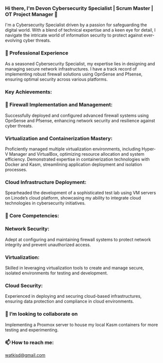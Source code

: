 ### Hi there, I'm Devon Cybersecurity Specialist | Scrum Master | OT Project Manager 👋

I'm a Cybersecurity Specialist driven by a passion for safeguarding the digital world. With a blend of technical expertise and a keen eye for detail, I navigate the intricate world of information security to protect against ever-evolving cyber threats.

###  🔭 Professional Experience
As a seasoned Cybersecurity Specialist, my expertise lies in designing and managing secure network infrastructures. I have a track record of implementing robust firewall solutions using OpnSense and Pfsense, ensuring optimal security across various platforms.

### Key Achievements:

### 🌱 Firewall Implementation and Management:
Successfully deployed and configured advanced firewall systems using OpnSense and Pfsense, enhancing network security and resilience against cyber threats.

### Virtualization and Containerization Mastery:
Proficiently managed multiple virtualization environments, including Hyper-V Manager and VirtualBox, optimizing resource allocation and system efficiency.
Demonstrated expertise in containerization technologies with Docker and Kasm, streamlining application deployment and isolation processes.

### Cloud Infrastructure Deployment:
Spearheaded the development of a sophisticated test lab using VM servers on Linode’s cloud platform, showcasing my ability to integrate cloud technologies in cybersecurity initiatives.

### 🤔 Core Competencies:

### Network Security: 
Adept at configuring and maintaining firewall systems to protect network integrity and prevent unauthorized access.

### Virtualization: 
Skilled in leveraging virtualization tools to create and manage secure, isolated environments for testing and development.

### Cloud Security: 
Experienced in deploying and securing cloud-based infrastructures, ensuring data protection and compliance in cloud environments.

### 👯 I’m looking to collaborate on 
Implementing a Proxmox server to house my local Kasm containers for more testing and experimenting.

### 📫 How to reach me: 
watkisd@gmail.com

<!--
**watkisd1/watkisd1** is a ✨ _special_ ✨ repository because its `README.md` (this file) appears on your GitHub profile.

Here are some ideas to get you started:

- 🔭 I’m currently working on ...
- 🌱 I’m currently learning ...
## 👯 I’m looking to collaborate on ...
- 🤔 I’m looking for help with ...
- 💬 Ask me about ...
- 📫 How to reach me: ...
- 😄 Pronouns: ...
- ⚡ Fun fact: ...
-->
